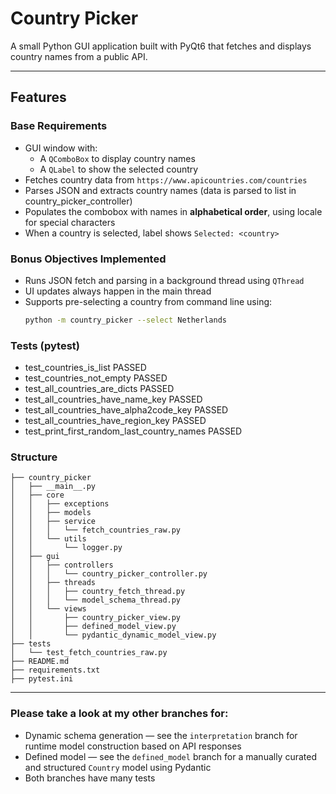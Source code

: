 # Country Picker

A small Python GUI application built with PyQt6 that fetches and displays country names from a public API.  

---

## Features

### Base Requirements
- GUI window with:
  - A `QComboBox` to display country names
  - A `QLabel` to show the selected country
- Fetches country data from `https://www.apicountries.com/countries`
- Parses JSON and extracts country names (data is parsed to list in country_picker_controller)
- Populates the combobox with names in **alphabetical order**, using locale for special characters
- When a country is selected, label shows `Selected: <country>`

### Bonus Objectives Implemented
- Runs JSON fetch and parsing in a background thread using `QThread`
- UI updates always happen in the main thread
- Supports pre-selecting a country from command line using:
  ```bash
  python -m country_picker --select Netherlands

### Tests (pytest)
- test_countries_is_list PASSED
- test_countries_not_empty PASSED
- test_all_countries_are_dicts PASSED
- test_all_countries_have_name_key PASSED
- test_all_countries_have_alpha2code_key PASSED
- test_all_countries_have_region_key PASSED
- test_print_first_random_last_country_names PASSED

### Structure
```text
├── country_picker
│   ├── __main__.py
│   ├── core
│   │   ├── exceptions
│   │   ├── models
│   │   ├── service
│   │   │   └── fetch_countries_raw.py
│   │   └── utils
│   │       └── logger.py
│   ├── gui
│   │   ├── controllers
│   │   │   └── country_picker_controller.py
│   │   ├── threads
│   │   │   ├── country_fetch_thread.py
│   │   │   └── model_schema_thread.py
│   │   └── views
│   │       ├── country_picker_view.py
│   │       ├── defined_model_view.py
│   │       └── pydantic_dynamic_model_view.py
├── tests
│   └── test_fetch_countries_raw.py
├── README.md
├── requirements.txt
├── pytest.ini
```
---

### Please take a look at my other branches for:
- Dynamic schema generation — see the `interpretation` branch for runtime model construction based on API responses
- Defined model — see the `defined_model` branch for a manually curated and structured `Country` model using Pydantic
- Both branches have many tests
